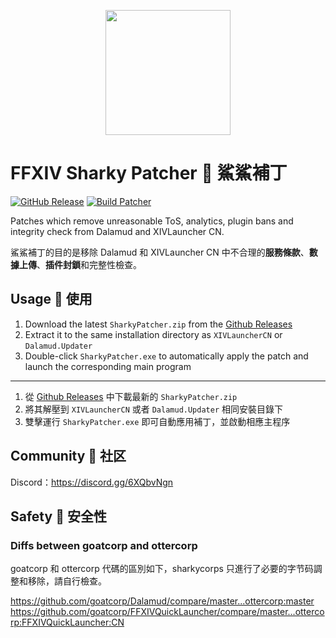 <p align="center">
  <img width="200" height="200" src="https://avatars.githubusercontent.com/u/181893880?s=200&v=4">
</p>

# FFXIV Sharky Patcher 🦈 鯊鯊補丁

[![GitHub Release](https://img.shields.io/github/v/release/sharkycorps/FFXIVSharkyPatcher)](https://github.com/sharkycorps/FFXIVSharkyPatcher/releases)
[![Build Patcher](https://github.com/sharkycorps/FFXIVSharkyPatcher/actions/workflows/build.yml/badge.svg)](https://github.com/sharkycorps/FFXIVSharkyPatcher/actions/workflows/build.yml)

Patches which remove unreasonable ToS, analytics, plugin bans and integrity check from Dalamud and XIVLauncher CN.

鯊鯊補丁的目的是移除 Dalamud 和 XIVLauncher CN 中不合理的**服務條款**、**數據上傳**、**插件封鎖**和完整性檢查。

## Usage 🦈 使用

1. Download the latest `SharkyPatcher.zip` from the [Github Releases](https://github.com/sharkycorps/FFXIVSharkyPatcher/releases)
2. Extract it to the same installation directory as `XIVLauncherCN` or `Dalamud.Updater`
3. Double-click `SharkyPatcher.exe` to automatically apply the patch and launch the corresponding main program

---

1. 從 [Github Releases](https://github.com/sharkycorps/FFXIVSharkyPatcher/releases) 中下載最新的 `SharkyPatcher.zip`
2. 將其解壓到 `XIVLauncherCN` 或者 `Dalamud.Updater` 相同安裝目錄下
3. 雙擊運行 `SharkyPatcher.exe` 即可自動應用補丁，並啟動相應主程序

## Community 🦈 社区

Discord：https://discord.gg/6XQbvNgn

## Safety 🦈 安全性
### Diffs between goatcorp and ottercorp

goatcorp 和 ottercorp 代碼的區別如下，sharkycorps 只進行了必要的字节码調整和移除，請自行檢查。

https://github.com/goatcorp/Dalamud/compare/master...ottercorp:master
https://github.com/goatcorp/FFXIVQuickLauncher/compare/master...ottercorp:FFXIVQuickLauncher:CN